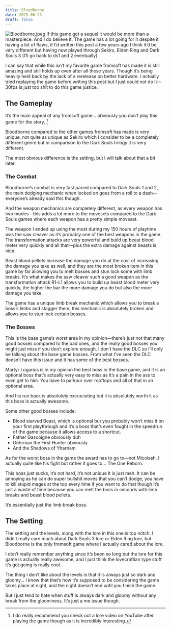 ```yaml
---
title: Bloodborne
date: 2025-06-23
draft: false
---
```

![Bloodborne.jpeg](https://raw.githubusercontent.com/ranhya/ranhya.github.io/refs/heads/main/images/Bloodborne.jpeg)
If this game got a sequel it would be more than a masterpiece. And I do believe it. The game has a lot going for it despite it having a lot of flaws, if I’d written this post a few years ago I think it’d be very different but having now played through Sekiro, Elden Ring and Dark Souls 3 (I’ll go back to ds1 and 2 eventually)

I can say that while this isn’t my favorite game fromsoft has made it is still amazing and still holds up even after all these years. Though it’s being heavily held back by the lack of a rerelease on better hardware. I actually tried replaying the game before writing this post but I just could not do it—30fps is just too shit to do this game justice.

## The Gameplay
It’s the main appeal of any fromsoft game… obviously you don’t play this game for the story. [^1]

Bloodborne compared to the other games fromsoft has made is very unique, not quite as unique as Sekiro which I consider to be a completely different genre but in comparison to the Dark Souls trilogy it is very different.

The most obvious difference is the setting, but I will talk about that a bit later.

### The Combat
Bloodborne’s combat is very fast paced compared to Dark Souls 1 and 2, the main dodging mechanic when locked on goes from a roll to a dash—everyone’s already said this though.

And the weapon mechanics are completely different, as every weapon has two modes—this adds a lot more to the movesets compared to the Dark Souls games where each weapon has a pretty simple moveset.

The weapon I ended up using the most during my 150 hours of playtime was the saw cleaver as it’s probably one of the best weapons in the game. The transformation attacks are very powerful and build up beast blood meter very quickly and all that—plus the extra damage against beasts is nice. 

Beast blood pellets increase the damage you do at the cost of increasing the damage you take as well, and they are the most broken item in this game by far allowing you to melt bosses and stun lock some with limb breaks. It’s what makes the saw cleaver such a good weapon as the transformation attack R1-L1 allows you to build up beast blood meter very quickly, the higher the bar the more damage you do but also the more damage you take.

The game has a unique limb break mechanic which allows you to break a boss’s limbs and stagger them, this mechanic is absolutely broken and allows you to stun lock certain bosses.

### The Bosses
This is the base game’s worst area in my opinion—there’s just not that many good bosses compared to the bad ones, and the really good bosses you might just miss if you don’t explore enough. I don’t have the DLC so I’ll only be talking about the base game bosses. From what I’ve seen the DLC doesn’t have this issue and it has some of the best bosses.

Martyr Logarius is in my opinion the best boss in the base game, and it is an optional boss that’s actually very easy to miss as it’s a pain in the ass to even get to him. You have to parkour over rooftops and all of that in an optional area.

And his run back is absolutely excruciating but it is absolutely worth it as this boss is actually awesome.

Some other good bosses include: 
- Blood starved Beast, which is optional but you probably won’t miss it on your first playthrough and it’s a boss that’s even fought in the speedrun of the game because it allows access to a shortcut.
- Father Gascoigne obviously duh
- Gehrman the First Hunter obviously 
- And the Shadows of Yharnam

As for the worst boss in the game the award has to go to—not Micolash, I actually quite like his fight but rather it goes to… The One Reborn.

This boss just sucks, it’s not hard, it’s not unique it is just meh. It can be annoying as he can do super bullshit moves that you can’t dodge, you have to kill stupid mages at the top every time if you want to do that though it’s just a waste of time because you can melt the boss in seconds with limb breaks and beast blood pellets.

It’s essentially just the limb break boss.

## The Setting
The setting and the levels, along with the lore in this one is top notch. I didn’t really care much about Dark Souls 3 lore or Elden Ring lore, but Bloodborne is the only fromsoft game where I actually cared about the lore.

I don’t really remember anything since it’s been so long but the lore for this game is actually really awesome, and I just think the lovecraftian type stuff it’s got going is really cool.

The thing I don’t like about the levels is that it is always just so dark and gloomy… I know that that’s how it’s supposed to be considering the game takes place at night, and the night doesn’t end until you finish the game.

But I just tend to hate when stuff is always dark and gloomy without any break from the gloominess. It’s just a me issue though.

[^1]: I do really recommend you check out a lore video on YouTube after playing the game though as it is incredibly interesting.
